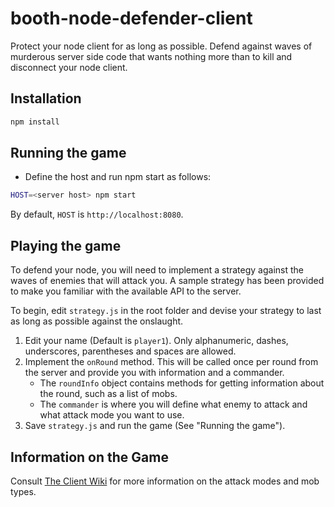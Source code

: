 # booth-node-defender-client

Protect your node client for as long as possible. Defend against waves of murderous server side code that wants nothing more than to kill and disconnect your node client.

## Installation

```bash
npm install
```

## Running the game

* Define the host and run npm start as follows:

```bash
HOST=<server host> npm start
```

By default, `HOST` is `http://localhost:8080`.

## Playing the game

To defend your node, you will need to implement a strategy against the waves of enemies that will attack you. A sample strategy has been provided to make you familiar with the available API to the server.

To begin, edit `strategy.js` in the root folder and devise your strategy to last as long as possible against the onslaught.

1. Edit your name (Default is `player1`). Only alphanumeric, dashes, underscores, parentheses and spaces are allowed.
2. Implement the `onRound` method. This will be called once per round from the server and provide you with information and a commander.
	* The `roundInfo` object contains methods for getting information about the round, such as a list of mobs.
	* The `commander` is where you will define what enemy to attack and what attack mode you want to use.
3. Save `strategy.js` and run the game (See "Running the game").

## Information on the Game

Consult [The Client Wiki](https://github.com/zumba/booth-node-defender-client/wiki) for more information on the attack modes and mob types.
